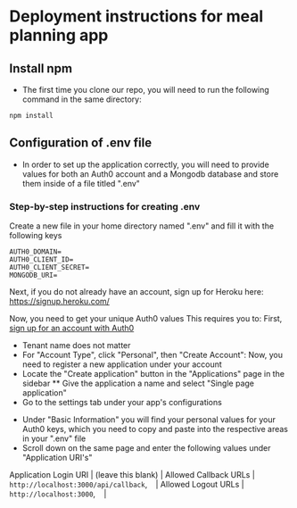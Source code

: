 # Deployment instructions for meal planning app

## Install npm
* The first time you clone our repo, you will need to run the following command in the same directory:
```
npm install
```

## Configuration of .env file
* In order to set up the application correctly, you will need to provide values for both an Auth0 account and a Mongodb database and store them inside of a file titled ".env"

### Step-by-step instructions for creating .env
Create a new file in your home directory named ".env" and fill it with the following keys
```
AUTH0_DOMAIN=
AUTH0_CLIENT_ID=
AUTH0_CLIENT_SECRET=
MONGODB_URI=
```
Next, if you do not already have an account, sign up for Heroku here: https://signup.heroku.com/

Now, you need to get your unique Auth0 values
This requires you to:
First, [sign up for an account with Auth0](https://auth0.com/signup)
* Tenant name does not matter
* For "Account Type", click "Personal", then "Create Account":
Now, you need to register a new application under your account
* Locate the "Create application" button in the "Applications" page in the sidebar
** Give the application a name and select "Single page application"
* Go to the settings tab under your app's configurations
- Under "Basic Information" you will find your personal values for your Auth0 keys, which you need to copy and paste into the respective areas in your ".env" file
- Scroll down on the same page and enter the following values under "Application URI's"

Application Login URI | (leave this blank)                        |
Allowed Callback URLs | `http://localhost:3000/api/callback`, ` ` |
Allowed Logout URLs   | `http://localhost:3000`, ` `              |
